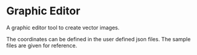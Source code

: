 # Graphic Editor

A graphic editor tool to create vector images.

The coordinates can be defined in the user defined json files. The sample files are given for reference.
